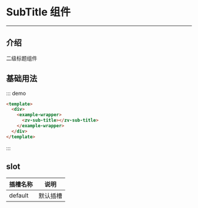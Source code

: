 # SubTitle 组件

<!-- {.md} -->

---

<!-- {.md} -->

## 介绍

<!-- {.md} -->

二级标题组件

<!-- {.md} -->

## 基础用法

<!-- {.md} -->
<sub-title-demo></sub-title-demo>

::: demo

```html
<template>
  <div>
    <example-wrapper>
      <zv-sub-title></zv-sub-title>
    </example-wrapper>
  </div>
</template>
```
:::
## slot

<!-- {.md} -->

| 插槽名称      | 说明                                   |
| --------- | -------------------------------------- |
| default  | 默认插槽                                 | 
